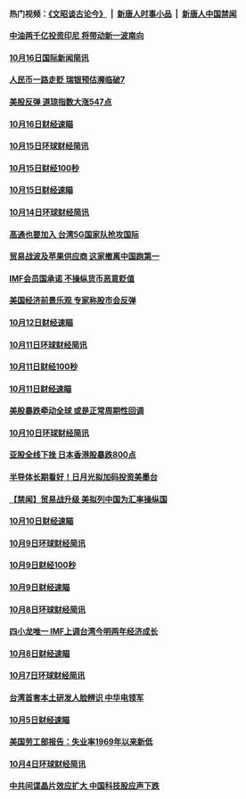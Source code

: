 #### 热门视频：[《文昭谈古论今》](https://github.com/gfw-breaker/wenzhao/blob/master/README.md?t=10171533) &nbsp;|&nbsp; [新唐人时事小品](https://github.com/gfw-breaker/ntdtv-comedy/blob/master/README.md?t=10171533) &nbsp;|&nbsp; [新唐人中国禁闻](https://github.com/gfw-breaker/ntdtv-news/blob/master/README.md?t=10171533)

#### [中油两千亿投资印尼 将带动新一波南向](../pages/news208/a1395728.md?t=10171533) 

#### [10月16日国际新闻简讯](../pages/news208/a1395726.md?t=10171533) 

#### [人民币一路走贬 瑞银预估濒临破7](../pages/news208/a1395619.md?t=10171533) 

#### [美股反弹 道琼指数大涨547点](../pages/news208/a1395665.md?t=10171533) 

#### [10月16日财经速瞄](../pages/news208/a1395646.md?t=10171533) 

#### [10月15日环球财经简讯](../pages/news208/a1395588.md?t=10171533) 

#### [10月15日财经100秒](../pages/news208/a1395569.md?t=10171533) 

#### [10月15日财经速瞄](../pages/news208/a1395499.md?t=10171533) 

#### [10月14日环球财经简讯](../pages/news208/a1395446.md?t=10171533) 

#### [高通也要加入 台湾5G国家队抢攻国际](../pages/news208/a1395415.md?t=10171533) 

#### [贸易战波及苹果供应商 这家撤离中国跑第一](../pages/news208/a1395254.md?t=10171533) 

#### [IMF会员国承诺  不操纵货币恶意贬值](../pages/news208/a1395274.md?t=10171533) 

#### [美国经济前景乐观 专家称股市会反弹](../pages/news208/a1395159.md?t=10171533) 

#### [10月12日财经速瞄](../pages/news208/a1395177.md?t=10171533) 

#### [10月11日环球财经简讯](../pages/news208/a1395122.md?t=10171533) 

#### [10月11日财经100秒](../pages/news208/a1395097.md?t=10171533) 

#### [10月11日财经速瞄](../pages/news208/a1395020.md?t=10171533) 

#### [美股暴跌牵动全球 或是正常周期性回调](../pages/news208/a1395005.md?t=10171533) 

#### [10月10日环球财经简讯](../pages/news208/a1394977.md?t=10171533) 

#### [亚股全线下挫 日本香港股暴跌800点](../pages/news208/a1394956.md?t=10171533) 

#### [半导体长期看好！日月光拟加码投资美墨台](../pages/news208/a1394954.md?t=10171533) 

#### [【禁闻】贸易战升级 美拟列中国为汇率操纵国](../pages/news208/a1394887.md?t=10171533) 

#### [10月10日财经速瞄](../pages/news208/a1394883.md?t=10171533) 

#### [10月9日环球财经简讯](../pages/news208/a1394831.md?t=10171533) 

#### [10月9日财经100秒](../pages/news208/a1394812.md?t=10171533) 

#### [10月9日财经速瞄](../pages/news208/a1394741.md?t=10171533) 

#### [10月8日环球财经简讯](../pages/news208/a1394682.md?t=10171533) 

#### [四小龙唯一 IMF上调台湾今明两年经济成长](../pages/news208/a1394649.md?t=10171533) 

#### [10月8日财经速瞄](../pages/news208/a1394582.md?t=10171533) 

#### [10月7日环球财经简讯](../pages/news208/a1394527.md?t=10171533) 

#### [台湾首套本土研发人脸辨识 中华电领军](../pages/news208/a1394509.md?t=10171533) 

#### [10月5日财经速瞄](../pages/news208/a1394260.md?t=10171533) 

#### [美国劳工部报告：失业率1969年以来新低](../pages/news208/a1394221.md?t=10171533) 

#### [10月4日环球财经简讯](../pages/news208/a1394211.md?t=10171533) 

#### [中共间谍晶片效应扩大 中国科技股应声下跌](../pages/news208/a1394210.md?t=10171533) 

